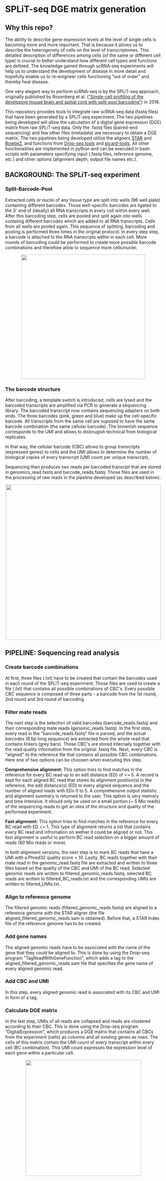 # SPLiT-seq DGE matrix generation

## Why this repo?
The ability to describe gene expression levels at the level of single cells is becoming more and more important. That is because it allows us to describe the heterogenety of cells on the level of transcriptomes. This detailed description of differences among cells (of the same or different cell type) is crucial to better understand how different cell types and functions are defined. The knowledge gained through scRNA-seq experiments will help us to understand the development of disease in more detail and hopefully enable us to re-enigneer cells functioning "out of order" and thereby heal disease.

One very elegant way to perform scRNA-seq is by the SPLiT-seq approach, originally published by Rosenberg et al. (["Single-cell profiling of the developing mouse brain and spinal cord with split-pool barcoding"](https://science.sciencemag.org/content/360/6385/176)) in 2018.

This repository provides tools to integrate raw scRNA-seq data (fastq files) that have been generated by a SPLiT-seq experiment. The two pipelines being developed will allow the calculation of a digital gene expression (DGE) matrix from raw SPLiT-seq data. Only the .fastq files (paired-end sequencing) and few other files (metadata) are necessary to obtain a DGE matrix. The two pipelines being developed utilize the aligners [STAR](https://github.com/alexdobin/STAR) and [Bowtie2](https://github.com/alexdobin/STAR), and functions from [Drop-seq tools](https://github.com/broadinstitute/Drop-seq/releases) and [picard-tools](https://broadinstitute.github.io/picard/). All other functionalities are implemented in python and can be executed in bash scripts with parameters specifying input (.fastq files, reference genome, etc.) and other options (alignment depth, output file names etc.).
## BACKGROUND: The SPLiT-seq experiment
### Split-Barcode-Pool
Extracted cells or nuclei of any tissue type are split into wells (96 well plate) containing different barcodes. Those well-specific barcodes are ligated to the 3' end of (ideally) all RNA transcripts in every cell within every well. After this barcoding step, cells are pooled and split again into wells containig different barcodes which are added to all RNA transcripts. Cells from all wells are pooled again. This sequence of splitting, barcoding and pooling is performed three times in the original protocol. In every step step, a barcode is attached to the RNA transcripts within in each cell. More rounds of barcoding could be performed to create more possible barcode combinations and therefore allow to sequence more cells/nuclei.
 <p align="center">
 <img src="https://user-images.githubusercontent.com/43107602/67619243-68e0ef80-f7f9-11e9-9bf1-0302d60971c6.png" width="400">
 </p>

### The barcode structure
After barcoding, a template switch is introduced, cells are lysed and the barcoded transcripts are amplified via PCR to generate a sequencing library. The barcoded transcript now contains sequencing adapters on both ends.
The three barcodes (pink, green and blue) make up the cell-specific barcode. All transcripts from the same cell are suposed to have the same barcode combination (the same cellular barcode). The brownish sequence corresponds to the UMI and allows to distinugish technical from biological replicates.

In that way, the cellular barcode (CBC) allows to group transcripts (expressed genes) to cells and the UMI allows to determine the number of biological copies of every transcript (UMI count per unique transcript).

Sequencing then produces two reads per barcoded transcipt that are stored in genomics_read.fastq and barcode_reads.fastq. Those files are used in the processing of raw reads in the pipeline developed (as described below).
 <p align="center">
  <img src="https://user-images.githubusercontent.com/43107602/67618927-bf4c2f00-f7f5-11e9-8724-719dcf57a3c4.png"  width="500">
 </p>

## PIPELINE: Sequencing read analysis
### Create barcode combinations
At first, three files (.txt) have to be created that contain the barcodes used in each round of the SPLiT-seq experiment. Those files are used to create a file (.txt) that contains all possible combinations of CBC's. Every possible CBC sequence is composed of three parts - a barcode from the 1st round, 2nd round and 3rd round of barcoding.

### Filter mate reads
The next step is the selection of valid barcodes (barcode_reads.fastq) and their corresponding mate reads (genomic_reads.fastq). In the first step, every read in the "barcode_reads.fastq" file is parsed, and the actual barcodes (8 bp long sequence) are extracted from the whole read that contains linkers (grey bars). Those CBC's are stored internally together with the read quality information from the original .fastq file.
Next, every CBC is "aligned" to the reference file that contains all possible CBC combinations. Here one of two options can be choosen when executing this step.

**Comprehensive alignment:**
This option tries to find matches in the reference for every BC read up to an edit distance (ED) of <= 5. A record is kept for each aligned BC read that stores its alignment position(s) in the reference, the edit distance(s) (ED) to every aligned  sequence and the number of aligned reads with EDs 0 to 5. A comprehensive output statistic and alignment summary is returned to the user. This option is very memory and time intensive. It should only be used on a small portion (~ 5 Mio reads) of the sequencing reads to get an idea of the structure and quality of the performed experiment.

**Fast alignment:**
This option tries to find matches in the reference for every BC read with ED <= 1. This type of alignment returns a list that contains every BC read and infromation on wether it could be aligned or not. This fast alignment is useful to perform BC read selection on a bigger amount of reads (80 Mio reads or more).

In both alignment versions, the next step is to mark BC reads that have a UMI with a Phred32 quality score > 10. Laslty, BC reads together with their mate read in the genomic_read.fastq file are extracted and written to three files based on the quality of the CBC and UMI of the BC read. Selected genomic reads are written to filtered_genomic_reads.fastq, selected BC reads are written to filtered_BC_reads.txt and the corresponding UMIs are written to filtered_UMIs.txt.

### Align to reference genome
The filtered genomic reads (filtered_genomic_reads.fastq) are aligned to a reference genome with the STAR aligner (the file aligned_filtered_genomic_reads.sam is obtained). Before that, a STAR Index file of the reference genome has to be created. 

### Add gene names
The aligned genomic reads have to be associated with the name of the gene that they could be aligned to. This is done by using the Drop-seq program "TagReadWithGeneFunction", which adds a tag to the aligned_filtered_genomic_reads.sam file that specifies the gene name of every aligned genomic read.

### Add CBC and UMI
In this step, every aligned genomic read is associated with its CBC and UMI in form of a tag.

### Calculate DGE matrix
In the last step, UMIs of all reads are collapsed and reads are clustered according to their CBC. This is done using the Drop-seq program "DigitalExpression", which produces a DGE matrix that contains all CBCs from the experiment (cells) as columns and all existing genes as rows. The cells of this matrix contain the UMI count of every transcript within every cell (BC combination). This UMI count expresses the expression level of each gene within a particular cell. 
 
 <p align="center">
  <img src="https://user-images.githubusercontent.com/43107602/67587832-ec94d080-f754-11e9-93e2-1229cabe570b.png"  width="373">
 </p>

